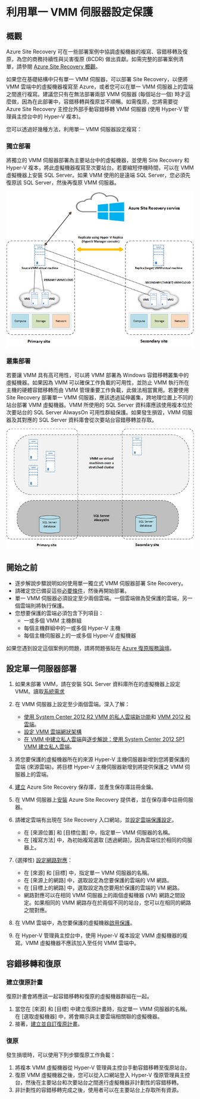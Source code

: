 
<properties
	pageTitle="利用單一 VMM 伺服器設定保護"
	description="Azure Site Recovery 可協調將位於內部部署 VMM 雲端中的虛擬機器複寫、容錯移轉及復原至 Azure 或至次要 VMM 雲端的作業。"
	services="site-recovery"
	documentationCenter=""
	authors="rayne-wiselman"
	manager="jwhit"
	editor=""/>

<tags
	ms.service="site-recovery"
	ms.devlang="na"
	ms.topic="article"
	ms.tgt_pltfrm="na"
	ms.workload="backup-recovery"
	ms.date="05/04/2015"
	ms.author="raynew"/>

#  利用單一 VMM 伺服器設定保護

## 概觀

Azure Site Recovery 可在一些部署案例中協調虛擬機器的複寫、容錯移轉及復原，為您的商務持續性與災害復原 (BCDR) 做出貢獻。如需完整的部署案例清單，請參閱 [Azure Site Recovery 概觀](site-recovery-overview.md)。

如果您在基礎結構中只有單一 VMM 伺服器，可以部署 Site Recovery，以便將 VMM 雲端中的虛擬機器複寫至 Azure，或者您可以在單一 VMM 伺服器上的雲端之間進行複寫。建議您只有在無法部署兩部 VMM 伺服器 (每個站台一個) 時才這麼做，因為在此部署中，容錯移轉與復原並不順暢。如需復原，您將需要從 Azure Site Recovery 主控台外部手動容錯移轉 VMM 伺服器 (使用 Hyper-V 管理員主控台中的 Hyper-V 複本)。

您可以透過好幾種方法，利用單一 VMM 伺服器設定複寫：

### 獨立部署

將獨立的 VMM 伺服器部署為主要站台中的虛擬機器，並使用 Site Recovery 和 Hyper-V 複本，將此虛擬機器複寫至次要站台。若要縮短停機時間，可以在 VMM 虛擬機器上安裝 SQL Server。如果 VMM 使用的是遠端 SQL Server，您必須先復原該 SQL Server，然後再復原 VMM 伺服器。

![獨立虛擬 VMM 伺服器](./media/site-recovery-single-vmm/SingleVMMStandalone.png)

### 叢集部署

若要讓 VMM 具有高可用性，可以將 VMM 部署為 Windows 容錯移轉叢集中的虛擬機器。如果因為 VMM 可以確保工作負載的可用性，並防止 VMM 執行所在主機的硬體容錯移轉而由 VMM 管理重要工作負載，此做法相當實用。若要使用 Site Recovery 部署單一 VMM 伺服器，應該透過延伸叢集，跨地理位置上不同的站台部署 VMM 虛擬機器。VMM 所使用的 SQL Server 資料庫應該使用複本位於次要站台的 SQL Server AlwaysOn 可用性群組保護。如果發生損毀，VMM 伺服器及其對應的 SQL Server 資料庫會從次要站台容錯移轉並存取。

![叢集虛擬 VMM 伺服器](./media/site-recovery-single-vmm/SingleVMMCluster.png)


## 開始之前

- 逐步解說步驟說明如何使用單一獨立式 VMM 伺服器部署 Site Recovery。
- 請確定您已備妥這些[必要條件](site-recovery-vmm-to-vmm.md/#before-you-start)，然後再開始部署。
- 單一 VMM 伺服器必須設定至少兩個雲端。一個雲端做為受保護的雲端，另一個雲端則將執行保護。
- 您想要保護的雲端必須包含下列項目：
	- 一或多個 VMM 主機群組
	- 每個主機群組中的一或多個 Hyper-V 主機
	- 每個主機伺服器上的一或多個 Hyper-V 虛擬機器

如果您遇到設定這個案例的問題，請將問題張貼在 [Azure 復原服務論壇](https://social.msdn.microsoft.com/Forums/azure/home?forum=hypervrecovmgr)。



## 設定單一伺服器部署

1. 如果未部署 VMM，請在安裝 SQL Server 資料庫所在的虛擬機器上設定 VMM。讀取[系統需求](https://technet.microsoft.com/library/dn771747.aspx) 
2. 在 VMM 伺服器上設定至少兩個雲端。深入了解：

	- [使用 System Center 2012 R2 VMM 的私人雲端新功能](http://channel9.msdn.com/Events/TechEd/NorthAmerica/2013/MDC-B357#fbid=)和 [VMM 2012 和雲端](http://www.server-log.com/blog/2011/8/26/vmm-2012-and-the-clouds.html)。 
	- [設定 VMM 雲端網狀架構](https://msdn.microsoft.com/library/azure/dn469075.aspx#BKMK_Fabric)
	- [在 VMM 中建立私人雲端](https://technet.microsoft.com/library/jj860425.aspx)與[逐步解說：使用 System Center 2012 SP1 VMM 建立私人雲端](http://blogs.technet.com/b/keithmayer/archive/2013/04/18/walkthrough-creating-private-clouds-with-system-center-2012-sp1-virtual-machine-manager-build-your-private-cloud-in-a-month.aspx)。
3. 將您要保護的虛擬機器所在的來源 Hyper-V 主機伺服器新增到您將要保護的雲端 (來源雲端)。將目標 Hyper-V 主機伺服器新增到將提供保護之 VMM 伺服器上的雲端。
4. [建立](site-recovery-vmm-to-vmm.md/#step-1-create-a-site-recovery-vault) Azure Site Recovery 保存庫，並產生保存庫註冊金鑰。
4. 在 VMM 伺服器上[安裝](site-recovery-vmm-to-vmm.md/#step-3-install-the-azure-site-recovery-provider) Azure Site Recovery 提供者，並在保存庫中註冊伺服器。 
5. 請確定雲端有出現在 Site Recovery 入口網站，並[設定雲端保護設定](site-recovery-vmm-to-vmm.md/#step-4-configure-cloud-protection-settings)。
	- 在 [來源位置] 和 [目標位置] 中，指定單一 VMM 伺服器的名稱。
	- 在 [複寫方法] 中，為初始複寫選取 [透過網路]，因為雲端位於相同的伺服器上。

6. (選擇性) [設定網路對應](site-recovery-vmm-to-vmm.md/#step-5-configure-network-mapping)：

	- 在 [來源] 和 [目標] 中，指定單一 VMM 伺服器的名稱。
	- 在 [來源上的網路] 中，選取設定為您要保護的雲端的 VM 網路。
	- 在 [目標上的網路] 中，選取設定為您要用於保護的雲端的 VM 網路。
	- 網路對應可以在相同 VMM 伺服器上的兩個虛擬機器 (VM) 網路之間設定。如果相同的 VMM 網路存在於兩個不同的站台，您可以在相同的網路之間對應。
7. 在 VMM 雲端中，為您要保護的虛擬機器[啟用保護](site-recovery-vmm-to-vmm.md/#step-7-enable-virtual-machine-protection)。 
7. 在 Hyper-V 管理員主控台中，使用 Hyper-V 複本設定 VMM 虛擬機器的複寫。VMM 虛擬機器不應該加入至任何 VMM 雲端中。


## 容錯移轉和復原

### 建立復原計畫

復原計畫會將應該一起容錯移轉和復原的虛擬機器群組在一起。

1. 當您在 [來源] 和 [目標] 中建立復原計畫時，指定單一 VMM 伺服器的名稱。在 [選取虛擬機器] 中，將會顯示與主要雲端相關聯的虛擬機器。
2. 接著，[建立並自訂復原計畫](https://msdn.microsoft.com/library/azure/dn337331.aspx)。


### 復原

發生損壞時，可以使用下列步驟復原工作負載：

1. 將複本 VMM 虛擬機器從 Hyper-V 管理員主控台手動容錯移轉至復原站台。
2. 復原 VMM 虛擬機器之後，您可以從入口網站登入 Hyper-V 復原管理員主控台，然後在主要站台和次要站台之間進行虛擬機器非計劃性的容錯移轉。
3.  非計劃性的容錯移轉完成之後，使用者可以在主要站台上存取所有資源。


 

<!---HONumber=July15_HO2-->